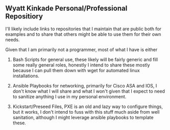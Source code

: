## Wyatt Kinkade Personal/Professional Repositiory

I'll likely include links to repositories that I maintain that are public both for examples and to share that others might be able to use them for their own needs.

Given that I am primarily not a programmer, most of what I have is either

1. Bash Scripts for general use, these likely will be fairly generic and fill some really general roles, honestly I intend to share these mostly because I can pull them down with wget for automated linux installations.

2. Ansible Playbooks for networking, primarily for Cisco ASA and IOS, I don't know what I will share and what I won't given that I expect to need to sanitize anything I use in my personal environment.

3. Kickstart/Preseed Files, PXE is an old and lazy way to configure things, but it works, I don't intend to fuss with this stuff much aside from well sanitation, although I might leverage ansible playbooks to template these.
